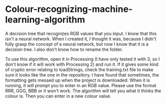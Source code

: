 # Colour-recognizing-machine-learning-algorithm
A decision tree that recognizes RGB values that you input.
I know that this isn't a neural network. When I created it, I thought it was, because I didn't fully grasp the concept of a neural network, but now I know that it is a decision tree. I also don't know how to rename the folder.

To use this algorithm, open it in Processing (I have only tested it with 3, so I don't know if it will work with Processing 2) and run it. If it gives some kind of cryptic error relating to loadStrings, check the training.txt file to make sure it looks like the one in the repository. I have found that sometimes, the formatting gets messed up when the project is downloaded. When it is running, it will prompt you to enter in an RGB value. Please use the format RRR, GGG, BBB or it won't work. The algorithm will tell you what it thinks the colour is. Then you can enter in a new colour value.
